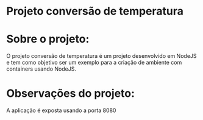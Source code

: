 # Projeto conversão de temperatura

# Sobre o projeto:
O projeto conversão de temperatura é um projeto desenvolvido em NodeJS e tem como objetivo ser um exemplo para a criação de ambiente com containers usando NodeJS.

# Observações do projeto:
A aplicação é exposta usando a porta 8080

